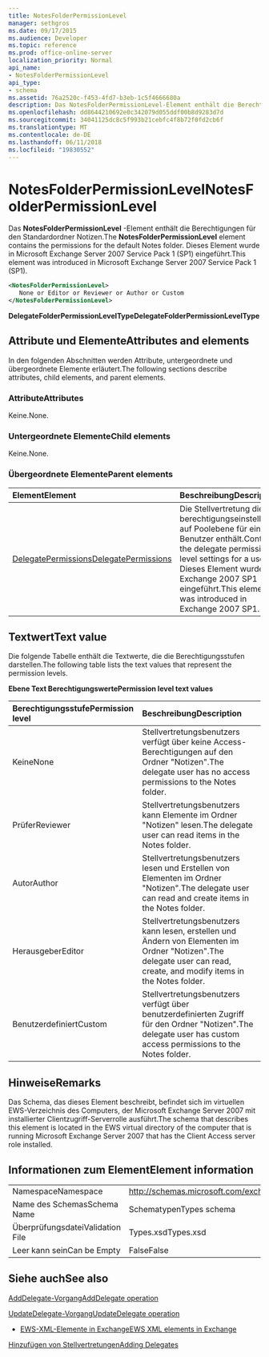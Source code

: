 ```yaml
---
title: NotesFolderPermissionLevel
manager: sethgros
ms.date: 09/17/2015
ms.audience: Developer
ms.topic: reference
ms.prod: office-online-server
localization_priority: Normal
api_name:
- NotesFolderPermissionLevel
api_type:
- schema
ms.assetid: 76a2520c-f453-4fd7-b3eb-1c5f4666680a
description: Das NotesFolderPermissionLevel-Element enthält die Berechtigungen für den Standardordner Notizen. Dieses Element wurde in Microsoft Exchange Server 2007 Service Pack 1 (SP1) eingeführt.
ms.openlocfilehash: dd8644210692e0c342079d055ddf00b8d9283d7d
ms.sourcegitcommit: 34041125dc8c5f993b21cebfc4f8b72f0fd2cb6f
ms.translationtype: MT
ms.contentlocale: de-DE
ms.lasthandoff: 06/11/2018
ms.locfileid: "19830552"
---
```

# <a name="notesfolderpermissionlevel"></a><span data-ttu-id="acbeb-104">NotesFolderPermissionLevel</span><span class="sxs-lookup"><span data-stu-id="acbeb-104">NotesFolderPermissionLevel</span></span>

<span data-ttu-id="acbeb-105">Das **NotesFolderPermissionLevel** -Element enthält die Berechtigungen für den Standardordner Notizen.</span><span class="sxs-lookup"><span data-stu-id="acbeb-105">The **NotesFolderPermissionLevel** element contains the permissions for the default Notes folder.</span></span> <span data-ttu-id="acbeb-106">Dieses Element wurde in Microsoft Exchange Server 2007 Service Pack 1 (SP1) eingeführt.</span><span class="sxs-lookup"><span data-stu-id="acbeb-106">This element was introduced in Microsoft Exchange Server 2007 Service Pack 1 (SP1).</span></span> 
  
```xml
<NotesFolderPermissionLevel>
   None or Editor or Reviewer or Author or Custom
</NotesFolderPermissionLevel>
```

 <span data-ttu-id="acbeb-107">**DelegateFolderPermissionLevelType**</span><span class="sxs-lookup"><span data-stu-id="acbeb-107">**DelegateFolderPermissionLevelType**</span></span>
## <a name="attributes-and-elements"></a><span data-ttu-id="acbeb-108">Attribute und Elemente</span><span class="sxs-lookup"><span data-stu-id="acbeb-108">Attributes and elements</span></span>

<span data-ttu-id="acbeb-109">In den folgenden Abschnitten werden Attribute, untergeordnete und übergeordnete Elemente erläutert.</span><span class="sxs-lookup"><span data-stu-id="acbeb-109">The following sections describe attributes, child elements, and parent elements.</span></span>
  
### <a name="attributes"></a><span data-ttu-id="acbeb-110">Attribute</span><span class="sxs-lookup"><span data-stu-id="acbeb-110">Attributes</span></span>

<span data-ttu-id="acbeb-111">Keine.</span><span class="sxs-lookup"><span data-stu-id="acbeb-111">None.</span></span>
  
### <a name="child-elements"></a><span data-ttu-id="acbeb-112">Untergeordnete Elemente</span><span class="sxs-lookup"><span data-stu-id="acbeb-112">Child elements</span></span>

<span data-ttu-id="acbeb-113">Keine.</span><span class="sxs-lookup"><span data-stu-id="acbeb-113">None.</span></span>
  
### <a name="parent-elements"></a><span data-ttu-id="acbeb-114">Übergeordnete Elemente</span><span class="sxs-lookup"><span data-stu-id="acbeb-114">Parent elements</span></span>

|<span data-ttu-id="acbeb-115">**Element**</span><span class="sxs-lookup"><span data-stu-id="acbeb-115">**Element**</span></span>|<span data-ttu-id="acbeb-116">**Beschreibung**</span><span class="sxs-lookup"><span data-stu-id="acbeb-116">**Description**</span></span>|
|:-----|:-----|
|[<span data-ttu-id="acbeb-117">DelegatePermissions</span><span class="sxs-lookup"><span data-stu-id="acbeb-117">DelegatePermissions</span></span>](delegatepermissions.md) <br/> |<span data-ttu-id="acbeb-118">Die Stellvertretung die berechtigungseinstellungen auf Poolebene für einen Benutzer enthält.</span><span class="sxs-lookup"><span data-stu-id="acbeb-118">Contains the delegate permission level settings for a user.</span></span> <span data-ttu-id="acbeb-119">Dieses Element wurde in Exchange 2007 SP1 eingeführt.</span><span class="sxs-lookup"><span data-stu-id="acbeb-119">This element was introduced in Exchange 2007 SP1.</span></span>  <br/> |
   
## <a name="text-value"></a><span data-ttu-id="acbeb-120">Textwert</span><span class="sxs-lookup"><span data-stu-id="acbeb-120">Text value</span></span>

<span data-ttu-id="acbeb-121">Die folgende Tabelle enthält die Textwerte, die die Berechtigungsstufen darstellen.</span><span class="sxs-lookup"><span data-stu-id="acbeb-121">The following table lists the text values that represent the permission levels.</span></span>
  
<span data-ttu-id="acbeb-122">**Ebene Text Berechtigungswerte**</span><span class="sxs-lookup"><span data-stu-id="acbeb-122">**Permission level text values**</span></span>

|<span data-ttu-id="acbeb-123">**Berechtigungsstufe**</span><span class="sxs-lookup"><span data-stu-id="acbeb-123">**Permission level**</span></span>|<span data-ttu-id="acbeb-124">**Beschreibung**</span><span class="sxs-lookup"><span data-stu-id="acbeb-124">**Description**</span></span>|
|:-----|:-----|
|<span data-ttu-id="acbeb-125">Keine</span><span class="sxs-lookup"><span data-stu-id="acbeb-125">None</span></span>  <br/> |<span data-ttu-id="acbeb-126">Stellvertretungsbenutzers verfügt über keine Access-Berechtigungen auf den Ordner "Notizen".</span><span class="sxs-lookup"><span data-stu-id="acbeb-126">The delegate user has no access permissions to the Notes folder.</span></span>  <br/> |
|<span data-ttu-id="acbeb-127">Prüfer</span><span class="sxs-lookup"><span data-stu-id="acbeb-127">Reviewer</span></span>  <br/> |<span data-ttu-id="acbeb-128">Stellvertretungsbenutzers kann Elemente im Ordner "Notizen" lesen.</span><span class="sxs-lookup"><span data-stu-id="acbeb-128">The delegate user can read items in the Notes folder.</span></span>  <br/> |
|<span data-ttu-id="acbeb-129">Autor</span><span class="sxs-lookup"><span data-stu-id="acbeb-129">Author</span></span>  <br/> |<span data-ttu-id="acbeb-130">Stellvertretungsbenutzers lesen und Erstellen von Elementen im Ordner "Notizen".</span><span class="sxs-lookup"><span data-stu-id="acbeb-130">The delegate user can read and create items in the Notes folder.</span></span>  <br/> |
|<span data-ttu-id="acbeb-131">Herausgeber</span><span class="sxs-lookup"><span data-stu-id="acbeb-131">Editor</span></span>  <br/> |<span data-ttu-id="acbeb-132">Stellvertretungsbenutzers kann lesen, erstellen und Ändern von Elementen im Ordner "Notizen".</span><span class="sxs-lookup"><span data-stu-id="acbeb-132">The delegate user can read, create, and modify items in the Notes folder.</span></span>  <br/> |
|<span data-ttu-id="acbeb-133">Benutzerdefiniert</span><span class="sxs-lookup"><span data-stu-id="acbeb-133">Custom</span></span>  <br/> |<span data-ttu-id="acbeb-134">Stellvertretungsbenutzers verfügt über benutzerdefinierten Zugriff für den Ordner "Notizen".</span><span class="sxs-lookup"><span data-stu-id="acbeb-134">The delegate user has custom access permissions to the Notes folder.</span></span>  <br/> |
   
## <a name="remarks"></a><span data-ttu-id="acbeb-135">Hinweise</span><span class="sxs-lookup"><span data-stu-id="acbeb-135">Remarks</span></span>

<span data-ttu-id="acbeb-136">Das Schema, das dieses Element beschreibt, befindet sich im virtuellen EWS-Verzeichnis des Computers, der Microsoft Exchange Server 2007 mit installierter Clientzugriff-Serverrolle ausführt.</span><span class="sxs-lookup"><span data-stu-id="acbeb-136">The schema that describes this element is located in the EWS virtual directory of the computer that is running Microsoft Exchange Server 2007 that has the Client Access server role installed.</span></span>
  
## <a name="element-information"></a><span data-ttu-id="acbeb-137">Informationen zum Element</span><span class="sxs-lookup"><span data-stu-id="acbeb-137">Element information</span></span>

|||
|:-----|:-----|
|<span data-ttu-id="acbeb-138">Namespace</span><span class="sxs-lookup"><span data-stu-id="acbeb-138">Namespace</span></span>  <br/> |http://schemas.microsoft.com/exchange/services/2006/types  <br/> |
|<span data-ttu-id="acbeb-139">Name des Schemas</span><span class="sxs-lookup"><span data-stu-id="acbeb-139">Schema Name</span></span>  <br/> |<span data-ttu-id="acbeb-140">Schematypen</span><span class="sxs-lookup"><span data-stu-id="acbeb-140">Types schema</span></span>  <br/> |
|<span data-ttu-id="acbeb-141">Überprüfungsdatei</span><span class="sxs-lookup"><span data-stu-id="acbeb-141">Validation File</span></span>  <br/> |<span data-ttu-id="acbeb-142">Types.xsd</span><span class="sxs-lookup"><span data-stu-id="acbeb-142">Types.xsd</span></span>  <br/> |
|<span data-ttu-id="acbeb-143">Leer kann sein</span><span class="sxs-lookup"><span data-stu-id="acbeb-143">Can be Empty</span></span>  <br/> |<span data-ttu-id="acbeb-144">False</span><span class="sxs-lookup"><span data-stu-id="acbeb-144">False</span></span>  <br/> |
   
## <a name="see-also"></a><span data-ttu-id="acbeb-145">Siehe auch</span><span class="sxs-lookup"><span data-stu-id="acbeb-145">See also</span></span>



[<span data-ttu-id="acbeb-146">AddDelegate-Vorgang</span><span class="sxs-lookup"><span data-stu-id="acbeb-146">AddDelegate operation</span></span>](adddelegate-operation.md)
  
[<span data-ttu-id="acbeb-147">UpdateDelegate-Vorgang</span><span class="sxs-lookup"><span data-stu-id="acbeb-147">UpdateDelegate operation</span></span>](updatedelegate-operation.md)


- [<span data-ttu-id="acbeb-148">EWS-XML-Elemente in Exchange</span><span class="sxs-lookup"><span data-stu-id="acbeb-148">EWS XML elements in Exchange</span></span>](ews-xml-elements-in-exchange.md)


[<span data-ttu-id="acbeb-149">Hinzufügen von Stellvertretungen</span><span class="sxs-lookup"><span data-stu-id="acbeb-149">Adding Delegates</span></span>](http://msdn.microsoft.com/library/3a744150-66a3-4a13-9433-793603ba5038%28Office.15%29.aspx)

